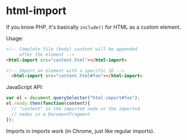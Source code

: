html-import
===========

If you know PHP, it's basically `include()` for HTML as a custom element.

Usage:

```html
<!-- Complete file (body) content will be appended
     after the element -->
<html-import src="content.html"></html-import>

<!-- Import an element with a specific ID -->
  <html-import src="content.html#foo"></html-import>
```

JavaScript API:

```js
var el = document.querySelector("html-import#foo");
el.ready.then(function(content){
  // "content" is the imported node or the imported
  // nodes in a DocumentFragment
});
```

Imports in imports work (in Chrome, just like regular imports).